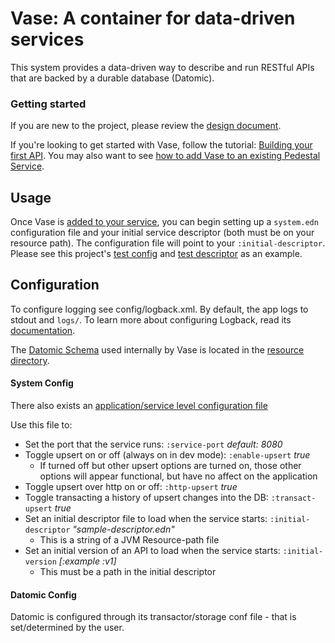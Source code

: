 
Vase: A container for data-driven services
============================================

This system provides a data-driven way to describe and run RESTful APIs that
are backed by a durable database (Datomic).


### Getting started

If you are new to the project, please review the [design document](docs/design_doc.mkd).

If you're looking to get started with Vase, follow the tutorial: [Building your first API](docs/your_first_api.mkd).
You may also want to see [how to add Vase to an existing Pedestal Service](docs/adding_vase.mkd).


## Usage

Once Vase is [added to your service](docs/adding_vase.mkd), you can begin setting
up a `system.edn` configuration file and your initial service descriptor
(both must be on your resource path).  The configuration file will point to
your `:initial-descriptor`.  Please see this project's [test config](test/resources/system.edn)
and [test descriptor](test/resources/test_descriptor.edn) as an example.


## Configuration

To configure logging see config/logback.xml. By default, the app logs to stdout and `logs/`.
To learn more about configuring Logback, read its [documentation](http://logback.qos.ch/documentation.html).

The [Datomic Schema](http://docs.datomic.com/schema.html) used internally by Vase
is located in the [resource directory](./resources/vase-schema.edn).

#### System Config

There also exists an [application/service level configuration file](./config/system.edn)

Use this file to:

 * Set the port that the service runs: `:service-port` *default: 8080*
 * Toggle upsert on or off (always on in dev mode): `:enable-upsert` *true*
   * If turned off but other upsert options are turned on, those other options will
     appear functional, but have no affect on the application
 * Toggle upsert over http on or off: `:http-upsert` *true*
 * Toggle transacting a history of upsert changes into the DB: `:transact-upsert` *true*
 * Set an initial descriptor file to load when the service starts: `:initial-descriptor` *"sample-descriptor.edn"*
   * This is a string of a JVM Resource-path file
 * Set an initial version of an API to load when the service starts: `:initial-version` *[:example :v1]*
   * This must be a path in the initial descriptor

#### Datomic Config

Datomic is configured through its transactor/storage conf file - that is set/determined by the user.


